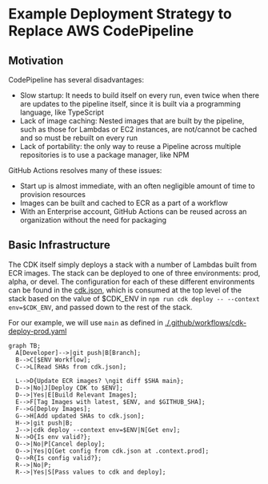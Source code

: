 # Example Deployment Strategy to Replace AWS CodePipeline

## Motivation

CodePipeline has several disadvantages:

- Slow startup: It needs to build itself on every run, even twice when there are updates to the pipeline itself, since it is built via a programming language, like TypeScript
- Lack of image caching: Nested images that are built by the pipeline, such as those for Lambdas or EC2 instances, are not/cannot be cached and so must be rebuilt on every run
- Lack of portability: the only way to reuse a Pipeline across multiple repositories is to use a package manager, like NPM

GitHub Actions resolves many of these issues:

- Start up is almost immediate, with an often negligible amount of time to provision resources
- Images can be built and cached to ECR as a part of a workflow
- With an Enterprise account, GitHub Actions can be reused across an organization without the need for packaging

## Basic Infrastructure

The CDK itself simply deploys a stack with a number of Lambdas built from ECR images. The stack can be deployed to one of three environments: prod, alpha, or devel. The configuration for each of these different environments can be found in the [cdk.json](./cdk.json), which is consumed at the top level of the stack based on the value of \$CDK_ENV in `npm run cdk deploy -- --context env=$CDK_ENV`, and passed down to the rest of the stack.

For our example, we will use `main` as defined in [./.github/workflows/cdk-deploy-prod.yaml](./.github/workflows/cdk-deploy-prod.yaml)

```mermaid
graph TB;
  A[Developer]-->|git push|B[Branch];
  B-->C[$ENV Workflow];
  C-->L[Read SHAs from cdk.json];

  L-->D{Update ECR images? \ngit diff $SHA main};
  D-->|No|J[Deploy CDK to $ENV];
  D-->|Yes|E[Build Relevant Images];
  E-->F[Tag Images with latest, $ENV, and $GITHUB_SHA];
  F-->G[Deploy Images];
  G-->H[Add updated SHAs to cdk.json];
  H-->|git push|B;
  J-->|cdk deploy --context env=$ENV|N[Get env];
  N-->O{Is env valid?};
  O-->|No|P[Cancel deploy];
  O-->|Yes|Q[Get config from cdk.json at .context.prod];
  Q-->R{Is config valid?};
  R-->|No|P;
  R-->|Yes|S[Pass values to cdk and deploy];
```
